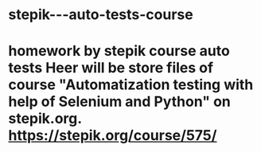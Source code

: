 # stepik---auto-tests-course
homework by stepik course auto tests
Heer will be store files of course
"Automatization testing with help of Selenium and Python"
on stepik.org.
https://stepik.org/course/575/
===================================